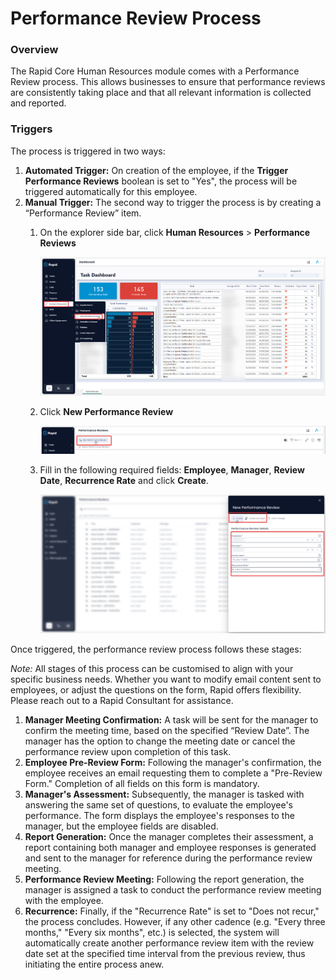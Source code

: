 # Performance Review Process

### Overview

The Rapid Core Human Resources module comes with a Performance Review process. This allows businesses to ensure that performance reviews are consistently taking place and that all relevant information is collected and reported.

### Triggers

The process is triggered in two ways:

1. **Automated Trigger:** On creation of the employee, if the **Trigger Performance Reviews** boolean is set to "Yes", the process will be triggered automatically for this employee.
2. **Manual Trigger:** The second way to trigger the process is by creating a “Performance Review” item. 
    1. On the explorer side bar, click **Human Resources** &gt; **Performance Reviews**

        ![A screenshot that shows how to navigate Performance Review using the sidebar](<Side bar navigate to performance review.png>)

    2. Click ****New Performance Review**** 

        ![A screenshot that depicts how to create a new performance review](<create new performance review button.png>)

    3. Fill in the following required fields: **Employee**, **Manager**, **Review Date**, **Recurrence Rate** and click **Create**.  

        ![A screenshot that shows the Performance Review create screen](<performance review create screen.png>)

Once triggered, the performance review process follows these stages:

*Note:* All stages of this process can be customised to align with your specific business needs. Whether you want to modify email content sent to employees, or adjust the questions on the form, Rapid offers flexibility. Please reach out to a Rapid Consultant for assistance.

1. **Manager Meeting Confirmation:** A task will be sent for the manager to confirm the meeting time, based on the specified “Review Date”. The manager has the option to change the meeting date or cancel the performance review upon completion of this task.
2. **Employee Pre-Review Form:** Following the manager's confirmation, the employee receives an email requesting them to complete a "Pre-Review Form." Completion of all fields on this form is mandatory.
3. **Manager's Assessment:** Subsequently, the manager is tasked with answering the same set of questions, to evaluate the employee's performance. The form displays the employee's responses to the manager, but the employee fields are disabled.
4. **Report Generation:** Once the manager completes their assessment, a report containing both manager and employee responses is generated and sent to the manager for reference during the performance review meeting.
5. **Performance Review Meeting:** Following the report generation, the manager is assigned a task to conduct the performance review meeting with the employee.
6. **Recurrence:** Finally, if the "Recurrence Rate" is set to "Does not recur," the process concludes. However, if any other cadence (e.g. "Every three months," "Every six months", etc.) is selected, the system will automatically create another performance review item with the review date set at the specified time interval from the previous review, thus initiating the entire process anew.
